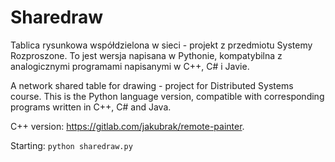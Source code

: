 # Sharedraw

Tablica rysunkowa współdzielona w sieci - projekt z przedmiotu Systemy Rozproszone.
To jest wersja napisana w Pythonie, kompatybilna z analogicznymi programami napisanymi w C++, C# i Javie.

A network shared table for drawing - project for Distributed Systems course.
This is the Python language version, compatible with corresponding programs written in C++, C# and Java.

C++ version: https://gitlab.com/jakubrak/remote-painter.

Starting: `python sharedraw.py`

